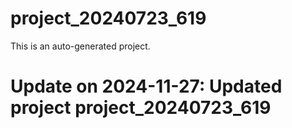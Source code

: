 # project_20240723_619

This is an auto-generated project.

# Update on 2024-11-27: Updated project project_20240723_619
